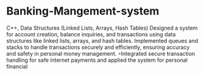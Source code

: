 # Banking-Mangement-system
 C++, Data Structures (Linked Lists, Arrays, Hash Tables)
 Designed a system for account creation, balance inquiries, and transactions using data structures like linked
 lists, arrays, and hash tables.
 Implemented queues and stacks to handle transactions securely and efficiently, ensuring accuracy and safety in
 personal money management.
◦Integrated secure transaction handling for safe internet payments and applied the system for personal financial
